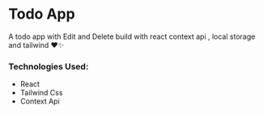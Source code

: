 # Todo App

A todo app with Edit and Delete build 
with react context api , local storage and tailwind ♥✨

### Technologies Used:
- React
- Tailwind Css
- Context Api